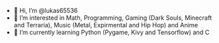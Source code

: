 - 👋 Hi, I’m @lukas65536
- 👀 I’m interested in Math, Programming, Gaming (Dark Souls, Minecraft and Terraria), Music (Metal, Expirmental and Hip Hop) and Anime
- 🌱 I’m currently learning Python (Pygame, Kivy and Tensorflow) and C

<!---
lukas65536/lukas65536 is a ✨ special ✨ repository because its `README.md` (this file) appears on your GitHub profile.
You can click the Preview link to take a look at your changes.
--->
